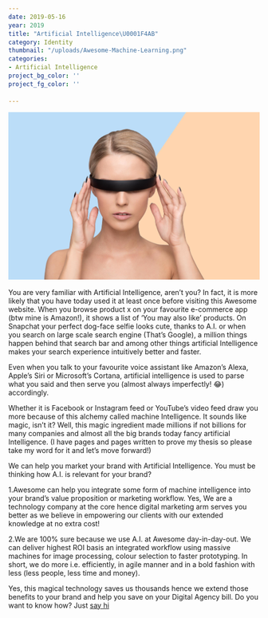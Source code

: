 ```yaml
---
date: 2019-05-16
year: 2019
title: "Artificial Intelligence\U0001F4AB"
category: Identity
thumbnail: "/uploads/Awesome-Machine-Learning.png"
categories:
- Artificial Intelligence
project_bg_color: ''
project_fg_color: ''

---
```

![](/uploads/Awesome-Machine-Learning.png)

You are very familiar with Artificial Intelligence, aren’t you? In fact, it is more likely that you have today used it at least once before visiting this Awesome website. When you browse product x on your favourite e-commerce app (btw mine is Amazon!), it shows a list of ‘You may also like’ products. On Snapchat your perfect dog-face selfie looks cute, thanks to A.I. or when you search on large scale search engine (That’s Google), a million things happen behind that search bar and among other things artificial Intelligence makes your search experience intuitively better and faster.

Even when you talk to your favourite voice assistant like Amazon’s Alexa, Apple’s Siri or Microsoft’s Cortana, artificial intelligence is used to parse what you said and then serve you (almost always imperfectly! 😂) accordingly.

Whether it is Facebook or Instagram feed or YouTube’s video feed draw you more because of this alchemy called machine Intelligence. It sounds like magic, isn’t it? Well, this magic ingredient made millions if not billions for many companies and almost all the big brands today fancy artificial Intelligence. (I have pages and pages written to prove my thesis so please take my word for it and let’s move forward!)

We can help you market your brand with Artificial Intelligence. You must be thinking how A.I. is relevant for your brand?

1\.Awesome can help you integrate some form of machine intelligence into your brand’s value proposition or marketing workflow. Yes, We are a technology company at the core hence digital marketing arm serves you better as we believe in empowering our clients with our extended knowledge at no extra cost! 

2\.We are 100% sure because we use A.I. at Awesome day-in-day-out. We can deliver highest ROI basis an integrated workflow using massive machines for image processing, colour selection to faster prototyping. In short, we do more i.e. efficiently, in agile manner and in a bold fashion with less (less people, less time and money).

Yes, this magical technology saves us thousands hence we extend those benefits to your brand and help you save on your Digital Agency bill. Do you want to know how? Just [say hi]()